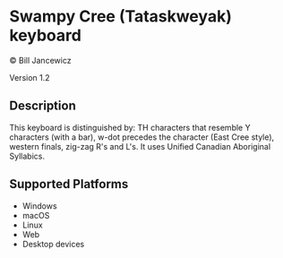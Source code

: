 Swampy Cree (Tataskweyak) keyboard
==============

© Bill Jancewicz

Version 1.2

Description
-----------
This keyboard is distinguished by: TH characters that resemble Y characters (with a bar), w-dot precedes the character (East Cree style), western finals, zig-zag R's and L's. It uses Unified Canadian Aboriginal Syllabics.

Supported Platforms
-------------------
 * Windows
 * macOS
 * Linux
 * Web
 * Desktop devices

